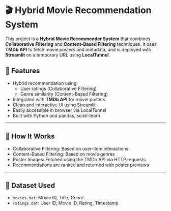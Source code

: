 # 🎬 Hybrid Movie Recommendation System

This project is a **Hybrid Movie Recommender System** that combines **Collaborative Filtering** and **Content-Based Filtering** techniques. It uses **TMDb API** to fetch movie posters and metadata, and is deployed with **Streamlit** on a temporary URL using **LocalTunnel**.

## 🚀 Features

- Hybrid recommendation using:
  - User ratings (Collaborative Filtering)
  - Genre similarity (Content-Based Filtering)
- Integrated with **TMDb API** for movie posters
- Clean and interactive UI using Streamlit
- Easily accessible in browser via LocalTunnel
- Built with Python and pandas, scikit-learn

---

## 🧠 How It Works

- Collaborative Filtering: Based on user-item interactions
- Content-Based Filtering: Based on movie genres
- Poster Images: Fetched using the TMDb API via HTTP requests
- Recommendations are ranked and returned with poster previews

---

## 📁 Dataset Used

- `movies.dat`: Movie ID, Title, Genre
- `ratings.dat`: User ID, Movie ID, Rating, Timestamp

